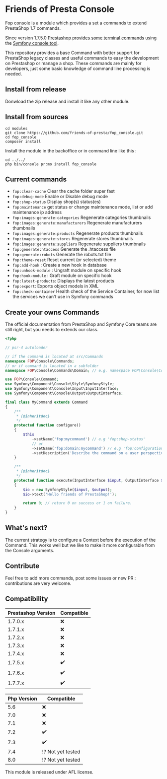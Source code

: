 # Friends of Presta Console

Fop console is a module which provides a set a commands to extend PrestaShop 1.7 commands.

Since version 1.7.5.0 [Prestashop provides some terminal commands](https://devdocs.prestashop.com/1.7/modules/concepts/commands/) using the [Symfony console tool](https://symfony.com/doc/3.4/console.html).

This repository provides a base Command with better support for PrestaShop legacy classes and useful commands to easy the development on Prestashop or manage a shop.
These commands are mainly for developers, just some basic knowledge of command line processing is needed.

## Install from release
Donwload the zip release and install it like any other module.

## Install from sources

```
cd modules 
git clone https://github.com/friends-of-presta/fop_console.git
cd fop_console
composer install
```
Install the module in the backoffice or in command line like this :
```
cd ../../
php bin/console pr:mo install fop_console
```

## Current commands

* `fop:clear-cache` Clear the cache folder super fast
* `fop:debug-mode` Enable or Disable debug mode
* `fop:shop-status` Display shop(s) status(es)
* `fop:maintenance` get status or change maintenance mode, list or add maintenance ip address
* `fop:images:generate:categories` Regenerate categories thumbnails
* `fop:images:generate:manufacturers` Regenerate manufacturers thumbnails
* `fop:images:generate:products` Regenerate products thumbnails
* `fop:images:generate:stores` Regenerate stores thumbnails
* `fop:images:generate:suppliers` Regenerate suppliers thumbnails
* `fop:generate:htaccess` Generate the .htaccess file
* `fop:generate:robots`   Generate the robots.txt file
* `fop:theme-reset` Reset current (or selected) theme
* `fop:add-hook` : Create a new hook in database
* `fop:unhook-module` : Ungraft module on specific hook
* `fop:hook-module` : Graft module on specific hook
* `fop:latest-products`: Displays the latest products
* `fop:export`: Exports object models in XML
* `fop:check-container`   Health check of the Service Container, for now list the services we can't use in Symfony commands

## Create your owns Commands

The official documentation from PrestaShop and Symfony Core teams are still right, but you needs
to extends our class.

```php
<?php

// psr-4 autoloader

// if the command is located at src/Commands
namespace FOP\Console\Commands; 
// or if command is located in a subfolder
namespace FOP\Console\Commands\Domain; // e.g. namespace FOP\Console\Commands\Configuration

use FOP\Console\Command;
use Symfony\Component\Console\Style\SymfonyStyle;
use Symfony\Component\Console\Input\InputInterface;
use Symfony\Component\Console\Output\OutputInterface;

final class MyCommand extends Command
{
    /**
     * {@inheritdoc}
     */
    protected function configure()
    {
        $this
            ->setName('fop:mycommand') // e.g 'fop:shop-status'
            // or
            ->setName('fop:domain:mycommand') // e.g 'fop:configuration:export' 
            ->setDescription('Describe the command on a user perspective.');
    }

    /**
     * {@inheritdoc}
     */
    protected function execute(InputInterface $input, OutputInterface $output)
    {
        $io = new SymfonyStyle($input, $output);
        $io->text('Hello friends of PrestaShop!');

        return 0; // return 0 on success or 1 on failure.        
    }
}
```

## What's next?

The current strategy is to configure a Context before the execution of the Command.
This works well but we like to make it more configurable from the Console arguments.

## Contribute

Feel free to add more commands, post some issues or new PR : contributions are very welcome.

## Compatibility

| Prestashop Version | Compatible |
| ------------------ | -----------|
| 1.7.0.x | :x: |
| 1.7.1.x | :x: |
| 1.7.2.x | :x: |
| 1.7.3.x | :x: |
| 1.7.4.x | :x: |
| 1.7.5.x | :heavy_check_mark: |
| 1.7.6.x | :heavy_check_mark: |
| 1.7.7.x | :heavy_check_mark: |

| Php Version | Compatible |
| ------ | -----------|
| 5.6 | :x:|
| 7.0 | :x: |
| 7.1 | :x: |
| 7.2 | :heavy_check_mark: |
| 7.3| :heavy_check_mark: |
| 7.4 | :interrobang: Not yet tested |
| 8.0 | :interrobang: Not yet tested |

This module is released under AFL license.
